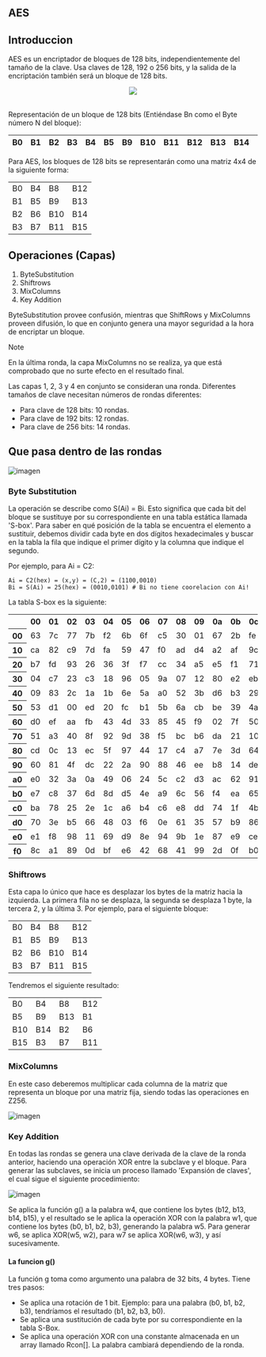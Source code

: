 ## AES

## Introduccion

AES es un encriptador de bloques de 128 bits, independientemente del tamaño de la clave. Usa claves de 128, 192 o 256 bits, y la salida de la encriptación también será un bloque de 128 bits.

<div align="center">
  <img src="https://github.com/dpv927/kayberc/assets/113710742/4bd1fa96-a681-45da-a293-c3117cd3c85c">
</div>
<br>

Representación de un bloque de 128 bits (Entiéndase Bn como el Byte número N del bloque):

| B0 | B1 | B2 | B3 | B4 | B5 | B9 | B10 | B11 | B12 | B13 | B14 | B15 |  
| --- | --- | --- | --- | --- | --- | --- | --- | --- | --- | --- | --- | --- |  

Para AES, los bloques de 128 bits se representarán como una matriz 4x4 de la siguiente forma:

| | | | |
| --- | --- | --- | --- |
| B0 | B4 | B8 | B12 |
| B1 | B5 | B9 | B13 |
| B2 | B6 | B10 | B14 |
| B3 | B7 | B11 | B15 |

## Operaciones (Capas)

1) ByteSubstitution
2) Shiftrows
3) MixColumns
4) Key Addition

ByteSubstitution provee confusión, mientras que ShiftRows y MixColumns proveen difusión, lo que en conjunto genera una mayor seguridad a la hora de encriptar un bloque.

> [!NOTE]
> En la última ronda, la capa MixColumns no se realiza, ya que está comprobado que no surte efecto en el resultado final.

Las capas 1, 2, 3 y 4 en conjunto se consideran una ronda. Diferentes tamaños de clave necesitan números de rondas diferentes:
- Para clave de 128 bits: 10 rondas.
- Para clave de 192 bits: 12 rondas.
- Para clave de 256 bits: 14 rondas.

## Que pasa dentro de las rondas

![imagen](https://github.com/dpv927/kayberc/assets/113710742/db2415ba-e444-4f88-8ca2-9a19eb03a0f4)

### Byte Substitution

La operación se describe como S(Ai) = Bi. Esto significa que cada bit del bloque se sustituye por su correspondiente en una tabla estática llamada 'S-box'. Para saber en qué posición de la tabla se encuentra el elemento a sustituir, debemos dividir cada byte en dos dígitos hexadecimales y buscar en la tabla la fila que indique el primer dígito y la columna que indique el segundo.

Por ejemplo, para Ai = C2:
```
Ai = C2(hex) = (x,y) = (C,2) = (1100,0010)
Bi = S(Ai) = 25(hex) = (0010,0101) # Bi no tiene coorelacion con Ai!
```

La tabla S-box es la siguiente: 

<table>
<tbody><tr>
<th>
</th>
<th>00</th>
<th>01</th>
<th>02</th>
<th>03</th>
<th>04</th>
<th>05</th>
<th>06</th>
<th>07</th>
<th>08</th>
<th>09</th>
<th>0a</th>
<th>0b</th>
<th>0c</th>
<th>0d</th>
<th>0e</th>
<th>0f
</th></tr>
<tr>
<th>00
</th>
<td>63</td>
<td>7c</td>
<td>77</td>
<td>7b</td>
<td>f2</td>
<td>6b</td>
<td>6f</td>
<td>c5</td>
<td>30</td>
<td>01</td>
<td>67</td>
<td>2b</td>
<td>fe</td>
<td>d7</td>
<td>ab</td>
<td>76
</td></tr>
<tr>
<th>10
</th>
<td>ca</td>
<td>82</td>
<td>c9</td>
<td>7d</td>
<td>fa</td>
<td>59</td>
<td>47</td>
<td>f0</td>
<td>ad</td>
<td>d4</td>
<td>a2</td>
<td>af</td>
<td>9c</td>
<td>a4</td>
<td>72</td>
<td>c0
</td></tr>
<tr>
<th>20
</th>
<td>b7</td>
<td>fd</td>
<td>93</td>
<td>26</td>
<td>36</td>
<td>3f</td>
<td>f7</td>
<td>cc</td>
<td>34</td>
<td>a5</td>
<td>e5</td>
<td>f1</td>
<td>71</td>
<td>d8</td>
<td>31</td>
<td>15
</td></tr>
<tr>
<th>30
</th>
<td>04</td>
<td>c7</td>
<td>23</td>
<td>c3</td>
<td>18</td>
<td>96</td>
<td>05</td>
<td>9a</td>
<td>07</td>
<td>12</td>
<td>80</td>
<td>e2</td>
<td>eb</td>
<td>27</td>
<td>b2</td>
<td>75
</td></tr>
<tr>
<th>40
</th>
<td>09</td>
<td>83</td>
<td>2c</td>
<td>1a</td>
<td>1b</td>
<td>6e</td>
<td>5a</td>
<td>a0</td>
<td>52</td>
<td>3b</td>
<td>d6</td>
<td>b3</td>
<td>29</td>
<td>e3</td>
<td>2f</td>
<td>84
</td></tr>
<tr>
<th>50
</th>
<td>53</td>
<td>d1</td>
<td>00</td>
<td>ed</td>
<td>20</td>
<td>fc</td>
<td>b1</td>
<td>5b</td>
<td>6a</td>
<td>cb</td>
<td>be</td>
<td>39</td>
<td>4a</td>
<td>4c</td>
<td>58</td>
<td>cf
</td></tr>
<tr>
<th>60
</th>
<td>d0</td>
<td>ef</td>
<td>aa</td>
<td>fb</td>
<td>43</td>
<td>4d</td>
<td>33</td>
<td>85</td>
<td>45</td>
<td>f9</td>
<td>02</td>
<td>7f</td>
<td>50</td>
<td>3c</td>
<td>9f</td>
<td>a8
</td></tr>
<tr>
<th>70
</th>
<td>51</td>
<td>a3</td>
<td>40</td>
<td>8f</td>
<td>92</td>
<td>9d</td>
<td>38</td>
<td>f5</td>
<td>bc</td>
<td>b6</td>
<td>da</td>
<td>21</td>
<td>10</td>
<td>ff</td>
<td>f3</td>
<td>d2
</td></tr>
<tr>
<th>80
</th>
<td>cd</td>
<td>0c</td>
<td>13</td>
<td>ec</td>
<td>5f</td>
<td>97</td>
<td>44</td>
<td>17</td>
<td>c4</td>
<td>a7</td>
<td>7e</td>
<td>3d</td>
<td>64</td>
<td>5d</td>
<td>19</td>
<td>73
</td></tr>
<tr>
<th>90
</th>
<td>60</td>
<td>81</td>
<td>4f</td>
<td>dc</td>
<td>22</td>
<td>2a</td>
<td>90</td>
<td>88</td>
<td>46</td>
<td>ee</td>
<td>b8</td>
<td>14</td>
<td>de</td>
<td>5e</td>
<td>0b</td>
<td>db
</td></tr>
<tr>
<th>a0
</th>
<td>e0</td>
<td>32</td>
<td>3a</td>
<td>0a</td>
<td>49</td>
<td>06</td>
<td>24</td>
<td>5c</td>
<td>c2</td>
<td>d3</td>
<td>ac</td>
<td>62</td>
<td>91</td>
<td>95</td>
<td>e4</td>
<td>79
</td></tr>
<tr>
<th>b0
</th>
<td>e7</td>
<td>c8</td>
<td>37</td>
<td>6d</td>
<td>8d</td>
<td>d5</td>
<td>4e</td>
<td>a9</td>
<td>6c</td>
<td>56</td>
<td>f4</td>
<td>ea</td>
<td>65</td>
<td>7a</td>
<td>ae</td>
<td>08
</td></tr>
<tr>
<th>c0
</th>
<td>ba</td>
<td>78</td>
<td>25</td>
<td>2e</td>
<td>1c</td>
<td>a6</td>
<td>b4</td>
<td>c6</td>
<td>e8</td>
<td>dd</td>
<td>74</td>
<td>1f</td>
<td>4b</td>
<td>bd</td>
<td>8b</td>
<td>8a
</td></tr>
<tr>
<th>d0
</th>
<td>70</td>
<td>3e</td>
<td>b5</td>
<td>66</td>
<td>48</td>
<td>03</td>
<td>f6</td>
<td>0e</td>
<td>61</td>
<td>35</td>
<td>57</td>
<td>b9</td>
<td>86</td>
<td>c1</td>
<td>1d</td>
<td>9e
</td></tr>
<tr>
<th>e0
</th>
<td>e1</td>
<td>f8</td>
<td>98</td>
<td>11</td>
<td>69</td>
<td>d9</td>
<td>8e</td>
<td>94</td>
<td>9b</td>
<td>1e</td>
<td>87</td>
<td>e9</td>
<td>ce</td>
<td>55</td>
<td>28</td>
<td>df
</td></tr>
<tr>
<th>f0
</th>
<td>8c</td>
<td>a1</td>
<td>89</td>
<td>0d</td>
<td>bf</td>
<td>e6</td>
<td>42</td>
<td>68</td>
<td>41</td>
<td>99</td>
<td>2d</td>
<td>0f</td>
<td>b0</td>
<td>54</td>
<td>bb</td>
<td>16
</td></tr>
<tr>
</td></tr></tbody></table>

### Shiftrows

Esta capa lo único que hace es desplazar los bytes de la matriz hacia la izquierda. La primera fila no se desplaza, la segunda se desplaza 1 byte, la tercera 2, y la última 3. Por ejemplo, para el siguiente bloque:

| | | | |
| --- | --- | --- | --- |
| B0 | B4 | B8 | B12 |
| B1 | B5 | B9 | B13 |
| B2 | B6 | B10 | B14 |
| B3 | B7 | B11 | B15 |

Tendremos el siguiente resultado:

| | | | |
| --- | --- | --- | --- |
| B0 | B4 | B8 | B12 |
| B5 | B9 | B13 | B1 |
| B10 | B14 | B2 | B6 |
| B15 | B3 | B7 | B11 |

### MixColumns

En este caso deberemos multiplicar cada columna de la matriz que representa un bloque por una matriz fija, siendo todas las operaciones en Z256.

![imagen](https://github.com/dpv927/kayberc/assets/113710742/66aec7d1-64d1-400c-bcb3-b85a446c67d1)

### Key Addition

En todas las rondas se genera una clave derivada de la clave de la ronda anterior, haciendo una operación XOR entre la subclave y el bloque. Para generar las subclaves, se inicia un proceso llamado 'Expansión de claves', el cual sigue el siguiente procedimiento:

![imagen](https://github.com/dpv927/kayberc/assets/113710742/1dc05598-67f1-4e53-b8db-8006ccc66752)

Se aplica la función g() a la palabra w4, que contiene los bytes (b12, b13, b14, b15), y el resultado se le aplica la operación XOR con la palabra w1, que contiene los bytes (b0, b1, b2, b3), generando la palabra w5. Para generar w6, se aplica XOR(w5, w2), para w7 se aplica XOR(w6, w3), y así sucesivamente.

#### La funcion g()

La función g toma como argumento una palabra de 32 bits, 4 bytes. Tiene tres pasos:
- Se aplica una rotación de 1 bit. Ejemplo: para una palabra (b0, b1, b2, b3), tendríamos el resultado (b1, b2, b3, b0).
- Se aplica una sustitución de cada byte por su correspondiente en la tabla S-Box.
- Se aplica una operación XOR con una constante almacenada en un array llamado Rcon[]. La palabra cambiará dependiendo de la ronda.





